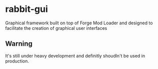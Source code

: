 # rabbit-gui
Graphical framework built on top of Forge Mod Loader and designed to facilitate the creation of graphical user interfaces

## Warning
It's still under heavy development and definitly shoudln't be used in production.
